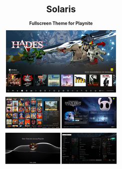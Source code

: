 <h1 align="center">Solaris</h1>

<p align="center">
  <b>Fullscreen Theme for Playnite</b>
</p>

<p align="Center">
  <img align="top" src="https://github.com/And360red/Solaris/blob/main/Screenshots/01.png" alt="Horizontal Mode" width="70%" />
</p>

<p align="Center">
		<img align="top" src="https://github.com/And360red/Solaris/blob/main/Screenshots/02.png" alt="Vertical Mode" width="35%" />
	<img align="top" src="https://github.com/And360red/Solaris/blob/main/Screenshots/03.png" alt="Game Details" width="35%" />
</p>

<p align="Center">
	<img align="top" src="https://github.com/And360red/Solaris/blob/main/Screenshots/04.png" alt="Lockscreen" width="35%" />
	<img align="top" src="https://github.com/And360red/Solaris/blob/main/Screenshots/05.png" alt="Menus" width="35%" />
</p>
